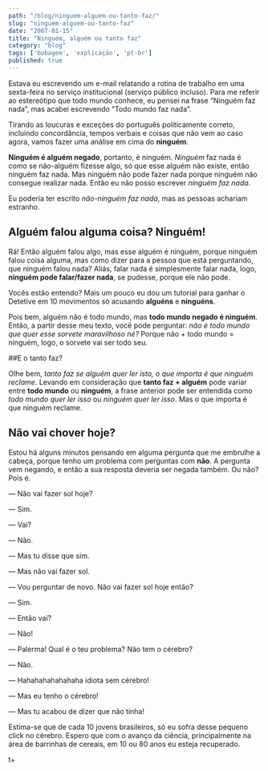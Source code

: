 ```yaml
---
path: "/blog/ninguem-alguem-ou-tanto-faz/"
slug: "ninguem-alguem-ou-tanto-faz"
date: "2007-01-15"
title: "Ninguém, alguém ou tanto faz"
category: "blog"
tags: ['bobagem', 'explicação', 'pt-br']
published: true
---
```


Estava eu escrevendo um e-mail relatando a rotina de trabalho em uma sexta-feira no serviço institucional (serviço público incluso). Para me referir ao estereótipo que todo mundo conhece, eu pensei na frase “Ninguém faz nada”, mas acabei escrevendo “Todo mundo faz nada”.

Tirando as loucuras e exceções do português politicamente correto, incluindo concordância, tempos verbais e coisas que não vem ao caso agora, vamos fazer uma análise em cima do **ninguém**.

**Ninguém é alguém negado**, portanto, é ninguém. *Ninguém* faz nada é como se não-alguém fizesse algo, só que esse alguém não existe, então ninguém faz nada. Mas ninguém não pode fazer nada porque ninguém não consegue realizar nada. Então eu não posso escrever *ninguém faz nada*.

Eu poderia ter escrito *não-ninguém faz nada*, mas as pessoas achariam estranho.

## Alguém falou alguma coisa? Ninguém!

Rá! Então alguém falou algo, mas esse alguém é ninguém, porque ninguém falou coisa alguma, mas como dizer para a pessoa que está perguntando, que ninguém falou nada? Aliás, falar nada é simplesmente falar nada, logo, **ninguém pode falar/fazer nada**, se pudesse, porque ele não pode.

Vocês estão entendo? Mais um pouco eu dou um tutorial para ganhar o Detetive em 10 movimentos só acusando **alguéns** e **ninguéns**.

Pois bem, alguém não é todo mundo, mas **todo mundo negado é ninguém**. Então, a partir desse meu texto, você pode perguntar: *não é todo mundo que quer esse sorvete maravilhoso né?* Porque não + todo mundo = ninguém, logo, o sorvete vai ser todo seu.

##E o tanto faz?

Olhe bem, *tanto faz se alguém quer ler isto, o que importa é que ninguém reclame*. Levando em consideração que **tanto faz + alguém** pode variar entre **todo mundo** ou **ninguém**, a frase anterior pode ser entendida como *todo mundo quer ler isso* ou *ninguém quer ler isso*. Mas o que importa é que ninguém reclame.

## Não vai chover hoje?

Estou há alguns minutos pensando em alguma pergunta que me embrulhe a cabeça, porque tenho um problema com perguntas com **não**. A pergunta vem negando, e então a sua resposta deveria ser negada também. Ou não? Pois é.

— Não vai fazer sol hoje?

— Sim.

— Vai?

— Não.

— Mas tu disse que sim.

— Mas não vai fazer sol.

— Vou perguntar de novo. Não vai fazer sol hoje então?

— Sim.

— Então vai?

— Não!

— Palerma! Qual é o teu problema? Não tem o cérebro?

— Não.

— Hahahahahahahaha idiota sem cérebro!

— Mas eu tenho o cérebro!

— Mas tu acabou de dizer que não tinha!

Estima-se que de cada 10 jovens brasileiros, só eu sofra desse pequeno click no cérebro. Espero que com o avanço da ciência, principalmente na área de barrinhas de cereais, em 10 ou 80 anos eu esteja recuperado.

t+
